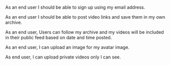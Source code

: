 As an end user I should be able to sign up using my email address.

As an end user I should be able to post video links and save them in my own archive.

As an end user, Users can follow my archive and my videos will be included in their public feed based on date and time posted.

As an end user, I can upload an image for my avatar image.

As end user, I can upload private videos only I can see. 

